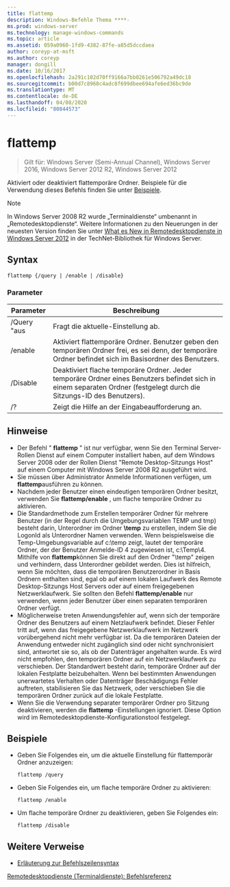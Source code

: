 ```yaml
---
title: flattemp
description: Windows-Befehle Thema ****-
ms.prod: windows-server
ms.technology: manage-windows-commands
ms.topic: article
ms.assetid: 059a0960-1fd9-4382-87fe-a85d5dccdaea
author: coreyp-at-msft
ms.author: coreyp
manager: dongill
ms.date: 10/16/2017
ms.openlocfilehash: 2a291c102d70ff9166a7bb0261e506792a49dc18
ms.sourcegitcommit: b00d7c8968c4adc8f699dbee694afe6ed36bc9de
ms.translationtype: MT
ms.contentlocale: de-DE
ms.lasthandoff: 04/08/2020
ms.locfileid: "80844573"
---
```

# <a name="flattemp"></a>flattemp

>Gilt für: Windows Server (Semi-Annual Channel), Windows Server 2016, Windows Server 2012 R2, Windows Server 2012

Aktiviert oder deaktiviert flattemporäre Ordner.
Beispiele für die Verwendung dieses Befehls finden Sie unter [Beispiele](#BKMK_examples).

> [!NOTE]
> In Windows Server 2008 R2 wurde „Terminaldienste“ umbenannt in „Remotedesktopdienste“. Weitere Informationen zu den Neuerungen in der neuesten Version finden Sie unter [What es New in Remotedesktopdienste in Windows Server 2012](https://technet.microsoft.com/library/hh831527) in der TechNet-Bibliothek für Windows Server.

## <a name="syntax"></a>Syntax
```
flattemp {/query | /enable | /disable}
```

### <a name="parameters"></a>Parameter
|Parameter|Beschreibung|
|-------|--------|
|/Query "aus|Fragt die aktuelle-Einstellung ab.|
|/enable|Aktiviert flattemporäre Ordner. Benutzer geben den temporären Ordner frei, es sei denn, der temporäre Ordner befindet sich im Basisordner des Benutzers.|
|/Disable|Deaktiviert flache temporäre Ordner. Jeder temporäre Ordner eines Benutzers befindet sich in einem separaten Ordner (festgelegt durch die Sitzungs-ID des Benutzers).|
|/?|Zeigt die Hilfe an der Eingabeaufforderung an.|

## <a name="remarks"></a>Hinweise
-   Der Befehl " **flattemp** " ist nur verfügbar, wenn Sie den Terminal Server-Rollen Dienst auf einem Computer installiert haben, auf dem Windows Server 2008 oder der Rollen Dienst "Remote Desktop-Sitzungs Host" auf einem Computer mit Windows Server 2008 R2 ausgeführt wird.
-   Sie müssen über Administrator Anmelde Informationen verfügen, um **flattemp**ausführen zu können.
-   Nachdem jeder Benutzer einen eindeutigen temporären Ordner besitzt, verwenden Sie **flattemp/enable** , um flache temporäre Ordner zu aktivieren.
-   Die Standardmethode zum Erstellen temporärer Ordner für mehrere Benutzer (in der Regel durch die Umgebungsvariablen TEMP und tmp) besteht darin, Unterordner im Ordner **\temp** zu erstellen, indem Sie die LogonId als Unterordner Namen verwenden. Wenn beispielsweise die Temp-Umgebungsvariable auf c:\temp zeigt, lautet der temporäre Ordner, der der Benutzer Anmelde-ID 4 zugewiesen ist, c:\Temp\4. Mithilfe von **flattemp**können Sie direkt auf den Ordner "\temp" zeigen und verhindern, dass Unterordner gebildet werden. Dies ist hilfreich, wenn Sie möchten, dass die temporären Benutzerordner in Basis Ordnern enthalten sind, egal ob auf einem lokalen Laufwerk des Remote Desktop-Sitzungs Host Servers oder auf einem freigegebenen Netzwerklaufwerk. Sie sollten den Befehl **flattemp/enable** nur verwenden, wenn jeder Benutzer über einen separaten temporären Ordner verfügt.
-   Möglicherweise treten Anwendungsfehler auf, wenn sich der temporäre Ordner des Benutzers auf einem Netzlaufwerk befindet. Dieser Fehler tritt auf, wenn das freigegebene Netzwerklaufwerk im Netzwerk vorübergehend nicht mehr verfügbar ist. Da die temporären Dateien der Anwendung entweder nicht zugänglich sind oder nicht synchronisiert sind, antwortet sie so, als ob der Datenträger angehalten wurde. Es wird nicht empfohlen, den temporären Ordner auf ein Netzwerklaufwerk zu verschieben. Der Standardwert besteht darin, temporäre Ordner auf der lokalen Festplatte beizubehalten. Wenn bei bestimmten Anwendungen unerwartetes Verhalten oder Datenträger Beschädigungs Fehler auftreten, stabilisieren Sie das Netzwerk, oder verschieben Sie die temporären Ordner zurück auf die lokale Festplatte.
-   Wenn Sie die Verwendung separater temporärer Ordner pro Sitzung deaktivieren, werden die **flattemp** -Einstellungen ignoriert. Diese Option wird im Remotedesktopdienste-Konfigurationstool festgelegt.

## <a name="examples"></a><a name=BKMK_examples></a>Beispiele
-   Geben Sie Folgendes ein, um die aktuelle Einstellung für flattemporär Ordner anzuzeigen:
    ```
    flattemp /query
    ```
-   Geben Sie Folgendes ein, um flache temporäre Ordner zu aktivieren:
    ```
    flattemp /enable
    ```
-   Um flache temporäre Ordner zu deaktivieren, geben Sie Folgendes ein:
    ```
    flattemp /disable
    ```

## <a name="additional-references"></a>Weitere Verweise
- [Erläuterung zur Befehlszeilensyntax](command-line-syntax-key.md)

[Remotedesktopdienste (Terminaldienste): Befehlsreferenz](remote-desktop-services-terminal-services-command-reference.md)
